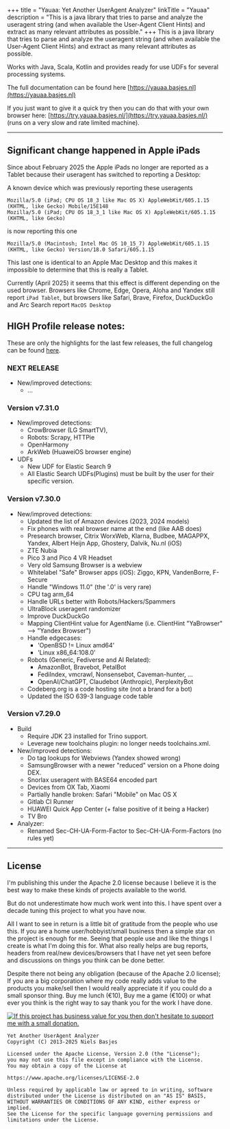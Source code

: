 +++
title = "Yauaa: Yet Another UserAgent Analyzer"
linkTitle = "Yauaa"
description = "This is a java library that tries to parse and analyze the useragent string (and when available the User-Agent Client Hints) and extract as many relevant attributes as possible."
+++
This is a java library that tries to parse and analyze the useragent string (and when available the User-Agent Client Hints) and extract as many relevant attributes as possible.

Works with Java, Scala, Kotlin and provides ready for use UDFs for several processing systems.

The full documentation can be found here [https://yauaa.basjes.nl](https://yauaa.basjes.nl)

If you just want to give it a quick try then you can do that with your own browser here: [https://try.yauaa.basjes.nl/](https://try.yauaa.basjes.nl/) (runs on a very slow and rate limited machine).

---

## Significant change happened in Apple iPads
Since about February 2025 the Apple iPads no longer are reported as a Tablet because their useragent has switched to reporting a Desktop:

A known device which was previously reporting these useragents

    Mozilla/5.0 (iPad; CPU OS 18_3 like Mac OS X) AppleWebKit/605.1.15 (KHTML, like Gecko) Mobile/15E148
    Mozilla/5.0 (iPad; CPU OS 18_3_1 like Mac OS X) AppleWebKit/605.1.15 (KHTML, like Gecko)

is now reporting this one

    Mozilla/5.0 (Macintosh; Intel Mac OS 10_15_7) AppleWebKit/605.1.15 (KHTML, like Gecko) Version/18.0 Safari/605.1.15

This last one is identical to an Apple Mac Desktop and this makes it impossible to determine that this is really a Tablet.

Currently (April 2025) it seems that this effect is different depending on the used browser. Browsers like Chrome, Edge, Opera, Aloha and Yandex still report `iPad Tablet`, but browsers like Safari, Brave, Firefox, DuckDuckGo and Arc Search report `MacOS Desktop`

## HIGH Profile release notes:

These are only the highlights for the last few releases, the full changelog can be found [here](https://github.com/nielsbasjes/yauaa/blob/main/CHANGELOG.md).

### NEXT RELEASE
- New/improved detections:
  - ...

### Version v7.31.0
- New/improved detections:
    - CrowBrowser (LG SmartTV),
    - Robots: Scrapy, HTTPie
    - OpenHarmony
    - ArkWeb (HuaweiOS browser engine)
- UDFs
    - New UDF for Elastic Search 9
    - All Elastic Search UDFs(Plugins) must be built by the user for their specific version.

### Version v7.30.0
- New/improved detections:
  - Updated the list of Amazon devices (2023, 2024 models)
  - Fix phones with real browser name at the end (like AAB does)
  - Presearch browser, Citrix WorxWeb, Klarna, Budbee, MAGAPPX, Yandex, Albert Heijn App, Ghostery, Dalvik, Nu.nl (iOS)
  - ZTE Nubia
  - Pico 3 and Pico 4 VR Headset
  - Very old Samsung Browser is a webview
  - Whitelabel "Safe" Browser apps (iOS): Ziggo, KPN, VandenBorre, F-Secure
  - Handle "Windows 11.0" (the '.0' is very rare)
  - CPU tag arm_64
  - Handle URLs better with Robots/Hackers/Spammers
  - UltraBlock useragent randomizer
  - Improve DuckDuckGo
  - Mapping ClientHint value for AgentName (i.e. ClientHint "YaBrowser" --> "Yandex Browser")
  - Handle edgecases:
      - 'OpenBSD != Linux amd64'
      - 'Linux x86_64:108.0'
  - Robots (Generic, Fediverse and AI Related):
      - AmazonBot, Bravebot, PetalBot
      - FediIndex, vmcrawl, Nonsensebot, Caveman-hunter, ...
      - OpenAI/ChatGPT, Claudebot (Anthropic), PerplexityBot
  - Codeberg.org is a code hosting site (not a brand for a bot)
  - Updated the ISO 639-3 language code table

### Version v7.29.0
- Build
  - Require JDK 23 installed for Trino support.
  - Leverage new toolchains plugin: no longer needs toolchains.xml.
- New/improved detections:
  - Do tag lookups for Webviews (Yandex showed wrong)
  - SamsungBrowser with a newer "reduced" version on a Phone doing DEX.
  - Snorlax useragent with BASE64 encoded part
  - Devices from OX Tab, Xiaomi
  - Partially handle broken: Safari "Mobile" on Mac OS X
  - Gitlab CI Runner
  - HUAWEI Quick App Center (+ false positive of it being a Hacker)
  - TV Bro
- Analyzer:
  - Renamed Sec-CH-UA-Form-Factor to Sec-CH-UA-Form-Factors (no rules yet)


---
## License
I'm publishing this under the Apache 2.0 license because I believe it is the best way to make these kinds of projects available to the world.

But do not underestimate how much work went into this. I have spent over a decade tuning this project to what you have now.

All I want to see in return is a little bit of gratitude from the people who use this.
If you are a home user/hobbyist/small business then a simple star on the project is enough for me. Seeing that people use and like the things I create is what I'm doing this for.
What also really helps are bug reports, headers from real/new devices/browsers that I have net yet seen before and discussions on things you think can be done better.

Despite there not being any obligation (because of the Apache 2.0 license); If you are a big corporation where my code really adds value to the products you make/sell then I would really appreciate it if you could do a small sponsor thing. Buy me lunch (€10), Buy me a game (€100) or what ever you think is the right way to say thank you for the work I have done.

[![If this project has business value for you then don't hesitate to support me with a small donation.](https://img.shields.io/badge/Sponsor%20me-via%20Github-darkgreen.svg)](https://github.com/sponsors/nielsbasjes)

    Yet Another UserAgent Analyzer
    Copyright (C) 2013-2025 Niels Basjes

    Licensed under the Apache License, Version 2.0 (the "License");
    you may not use this file except in compliance with the License.
    You may obtain a copy of the License at

    https://www.apache.org/licenses/LICENSE-2.0

    Unless required by applicable law or agreed to in writing, software
    distributed under the License is distributed on an "AS IS" BASIS,
    WITHOUT WARRANTIES OR CONDITIONS OF ANY KIND, either express or implied.
    See the License for the specific language governing permissions and
    limitations under the License.
